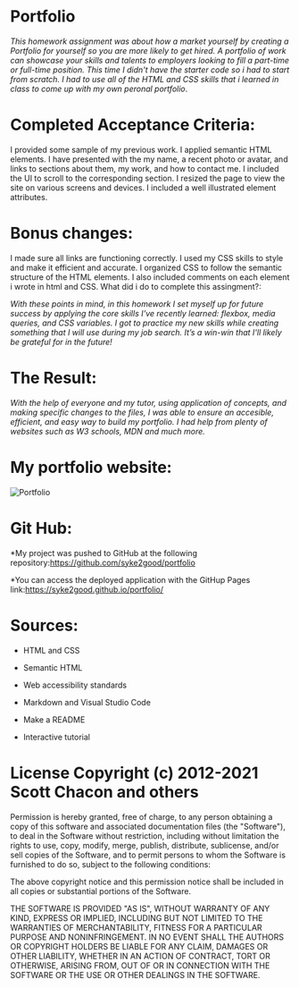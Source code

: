 # Portfolio
*This homework assignment was about how a market yourself by creating a Portfolio for yourself so you are more likely to get hired. A portfolio of work can showcase your skills and talents to employers looking to fill a part-time or full-time position. This time I didn't have the starter code so i had to start from scratch. I had to use all of the HTML and CSS skills that i learned in class to come up with my own peronal portfolio*.

# Completed Acceptance Criteria:

I provided some sample of my previous work.
I applied semantic HTML elements.
I have presented with the my name, a recent photo or avatar, and links to sections about them, my work, and how to contact me.
I included the UI to scroll to the corresponding section.
I resized the page to view the site on various screens and devices.
I included a well illustrated element attributes.

# Bonus changes:

I made sure all links are functioning correctly.
I used my CSS skills to style and make it efficient and accurate.
I organized CSS to follow the semantic structure of the HTML elements.
I also included comments on each element i wrote in html and CSS.
What did i do to complete this assingment?:

*With these points in mind, in this homework I set myself up for future success by applying the core skills I've recently learned: flexbox, media queries, and CSS variables. I got to practice my new skills while creating something that I will use during my job search. It’s a win-win that I'll likely be grateful for in the future!*

# The Result:

*With the help of everyone and my tutor, using application of concepts, and making specific changes to the files, I was able to ensure an accesible, efficient, and easy way to build my portfolio. I had help from plenty of websites such as W3 schools, MDN and much more.*

# My portfolio website:
![Portfolio](/photos/Portfolio.gif)


# Git Hub:

*My project was pushed to GitHub at the following repository:https://github.com/syke2good/portfolio

*You can access the deployed application with the GitHup Pages link:https://syke2good.github.io/portfolio/

# Sources:

- HTML and CSS

- Semantic HTML

- Web accessibility standards

- Markdown and Visual Studio Code

- Make a README

- Interactive tutorial

# License Copyright (c) 2012-2021 Scott Chacon and others

Permission is hereby granted, free of charge, to any person obtaining a copy of this software and associated documentation files (the "Software"), to deal in the Software without restriction, including without limitation the rights to use, copy, modify, merge, publish, distribute, sublicense, and/or sell copies of the Software, and to permit persons to whom the Software is furnished to do so, subject to the following conditions:

The above copyright notice and this permission notice shall be included in all copies or substantial portions of the Software.

THE SOFTWARE IS PROVIDED "AS IS", WITHOUT WARRANTY OF ANY KIND, EXPRESS OR IMPLIED, INCLUDING BUT NOT LIMITED TO THE WARRANTIES OF MERCHANTABILITY, FITNESS FOR A PARTICULAR PURPOSE AND NONINFRINGEMENT. IN NO EVENT SHALL THE AUTHORS OR COPYRIGHT HOLDERS BE LIABLE FOR ANY CLAIM, DAMAGES OR OTHER LIABILITY, WHETHER IN AN ACTION OF CONTRACT, TORT OR OTHERWISE, ARISING FROM, OUT OF OR IN CONNECTION WITH THE SOFTWARE OR THE USE OR OTHER DEALINGS IN THE SOFTWARE.


